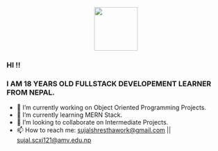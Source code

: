<div id="header" align="center">
<!--   <img src="https://media.giphy.com/media/M9gbBd9nbDrOTu1Mqx/giphy.gif" width="100"/> -->
  <img src="https://giphy.com/embed/SWoSkN6DxTszqIKEqv" width="100"/>
</div>

### HI !!
### I AM 18 YEARS OLD FULLSTACK DEVELOPEMENT LEARNER FROM NEPAL.

- 🔭 I’m currently working on Object Oriented Programming Projects.
- 🌱 I’m currently learning MERN Stack.
- 👯 I’m looking to collaborate on Intermediate Projects.
- 📫 How to reach me: sujalshresthawork@gmail.com || sujal.scxi121@amv.edu.np

<!--
**SuzalShrestha/SuzalShrestha** is a ✨ _special_ ✨ repository because its `README.md` (this file) appears on your GitHub profile.

Here are some ideas to get you started:

- 🔭 I’m currently working on ...
- 🌱 I’m currently learning ...
- 👯 I’m looking to collaborate on ...
- 🤔 I’m looking for help with ...
- 💬 Ask me about ...
- 📫 How to reach me: ...
- 😄 Pronouns: ...
- ⚡ Fun fact: ...
-->
